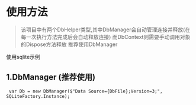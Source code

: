 ﻿# 使用方法
>该项目中有两个DbHelper类型,其中DbManager会自动管理连接并释放(在每一次执行方法完成后会自动释放连接)
而DbContext则需要手动调用对象的Dispose方法释放
推荐使用DbManager

使用sqlite示例
## 1.DbManager (推荐使用)

```
 var Db = new DbManager($"Data Source={DbFile};Version=3;", SQLiteFactory.Instance);
 
```